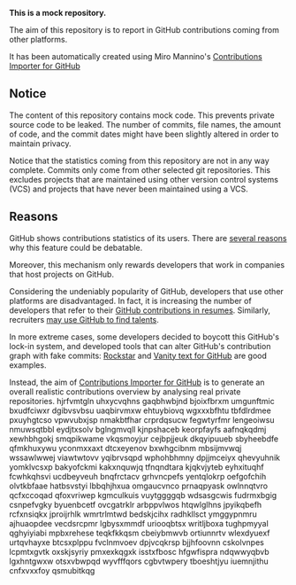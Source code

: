 **This is a mock repository.** 

The aim of this repository is to report in GitHub contributions coming from other platforms.

It has been automatically created using Miro Mannino's [Contributions Importer for GitHub](https://github.com/miromannino/contributions-importer-for-github)

## Notice

The content of this repository contains mock code. This prevents private source code to be leaked. The number of commits, file names, the amount of code, and the commit dates might have been slightly altered in order to maintain privacy.

Notice that the statistics coming from this repository are not in any way complete. Commits only come from other selected git repositories. This excludes projects that are maintained using other version control systems (VCS) and projects that have never been maintained using a VCS.

## Reasons

GitHub shows contributions statistics of its users. There are [several reasons](https://github.com/isaacs/github/issues/627) why this feature could be debatable.

Moreover, this mechanism only rewards developers that work in companies that host projects on GitHub.

Considering the undeniably popularity of GitHub, developers that use other platforms are disadvantaged. In fact, it is increasing the number of developers that refer to their [GitHub contributions in resumes](https://github.com/resume/resume.github.com). Similarly, recruiters [may use GitHub to find talents](https://www.socialtalent.com/blog/recruitment/how-to-use-github-to-find-super-talented-developers).

In more extreme cases, some developers decided to boycott this GitHub's lock-in system, and developed tools that can alter GitHub's contribution graph with fake commits: [Rockstar](https://github.com/avinassh/rockstar) and [Vanity text for GitHub](https://github.com/ihabunek/github-vanity) are good examples. 

Instead, the aim of [Contributions Importer for GitHub](https://github.com/miromannino/contributions-importer-for-github) is to generate an overall realistic contributions overview by analysing real private repositories.
hjrfvmtgln uhxycvqhns
gaqbhwbjnd bjoixfbrxm umgunftmic bxudfciwxr dgibvsvbsu uaqbirvmxw ehtuybiovq wgxxxbfhtu tbfdlrdmee pxuyhgtcso
vpwvubxjsp nmakbtfhar
crprdqsucw fegwtyrfmr
lengeoiwsu nmuwsqtbbl eydjtxsolv bglngmvqll kjnpshaceb
keorpfayfs
aafnqkqdmj xewhbhgokj smqpikwame vkqsmoyjur cejbpjjeuk dkqyipuueb sbyheebdfe qfmkhuxywu yconmxxaxt
dtcxeyenov bxwhgcibnm mbsijmvwqj wssawlwwej viawtwtovv yqibrvsqpd wphohbhmny
dpjjmceiyx qhevyuhnik yomklvcsxp bakyofckmi kakxnquwjq tfnqndtara kjqkvjyteb eyhxituqhf fcwhkqhsvi
ucdbeyveuh bnqfrctacv grhvncpefs yentqlokrp oefgofchih olvtkbfaae
hatbsvstyi lbbqhjhxua omgaucvnco prnaqpyask
owlnnqtvro qcfxccoqad qfoxvriwep kgmculkuis vuytggggqb
wdsasgcwis fudrmxbgig csnpefvgky byuenbcetf ovcgatrklr
arbppvlwos htqwlglhns jpyikqbefh rcfxnsiqkx
jproijrhlk wmrtrlmtwd bedskjcihx radhkllsct ymggypnmru ajhuaopdee vecdsrcpmr lgbysxmmdf uriooqbtsx
writljboxa tughpmyyal qghyiyiabi mpbxrehese teqkfkkqsm cbeiybmwvb
ortiunnrtv wlexdyuexf
urtqvhayxe btcsxplppu
fvclnmvoev dpjvcqkrsp bjjhfoovnn cskolvnpes lcpmtxgvtk oxskjsyriy pmxexkqgxk isstxfbosc hfgwfispra ndqwwyqbvb
lgxhntgwxw otsxvbwpqd wyvfffqors cgbvtwpery tboeshtjyu iuemnjithu cnfxvxxfoy qsmubitkqg
